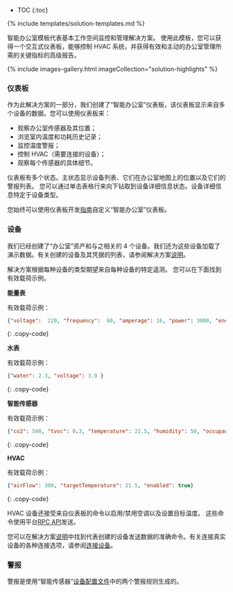 * TOC
{:toc}

{% include templates/solution-templates.md %}

智能办公室模板代表基本工作空间监控和管理解决方案。
使用此模板，您可以获得一个交互式仪表板，能够控制 HVAC 系统，并获得有效和主动的办公室管理所需的关键指标的高级报告。

{% include images-gallery.html imageCollection="solution-highlights" %}

### 仪表板

作为此解决方案的一部分，我们创建了“智能办公室”仪表板，该仪表板显示来自多个设备的数据。您可以使用仪表板来：

* 观察办公室传感器及其位置；
* 浏览室内温度和功耗历史记录；
* 监控温度警报；
* 控制 HVAC（需要连接的设备）；
* 观察每个传感器的具体细节。

仪表板有多个状态。主状态显示设备列表、它们在办公室地图上的位置以及它们的警报列表。
您可以通过单击表格行来向下钻取到设备详细信息状态。设备详细信息特定于设备类型。

您始终可以使用仪表板开发[指南](/docs/{{docsPrefix}}user-guide/dashboards/)自定义“智能办公室”仪表板。

### 设备

我们已经创建了“办公室”资产和与之相关的 4 个设备。我们还为这些设备加载了演示数据。有关创建的设备及其凭据的列表，请参阅解决方案[说明](/docs/{{docsPrefix}}solution-templates/overview/#install-solution-template)。

解决方案根据每种设备的类型期望来自每种设备的特定遥测。
您可以在下面找到有效载荷示例。

**能量表**


有效载荷示例：

```json
{"voltage":  220, "frequency":  60, "amperage": 16, "power": 3000, "energy": 300 }
```
{: .copy-code}

**水表**


有效载荷示例：

```json
{"water": 2.3, "voltage": 3.9 }
```
{: .copy-code}

**智能传感器**


有效载荷示例：

```json
{"co2": 500, "tvoc": 0.3, "temperature": 22.5, "humidity": 50, "occupancy": true}
```
{: .copy-code}


**HVAC**


有效载荷示例：

```json
{"airFlow": 300, "targetTemperature": 21.5, "enabled": true}
```
{: .copy-code}


HVAC 设备还接受来自仪表板的命令以启用/禁用空调以及设置目标温度。
这些命令使用平台[RPC API](/docs/{{docsPrefix}}user-guide/rpc/)发送。

您可以在解决方案[说明](/docs/{{docsPrefix}}solution-templates/overview/#install-solution-template)中找到代表创建的设备发送数据的准确命令。有关连接真实设备的各种连接选项，请参阅[连接设备](/docs/{{docsPrefix}}getting-started-guides/connectivity/)。

### 警报

警报是使用“智能传感器”[设备配置文件](/docs/{{docsPrefix}}user-guide/device-profiles/)中的两个警报规则生成的。